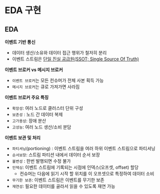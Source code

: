 # EDA 구현

## EDA

**이벤트 기반 통신**
- 데이터 생산/소유와 데이터 접근 행위가 철저히 분리
- 이벤트 스트림은 [단일 진실 공급원(SSOT; Single Source Of Truth)](https://experience.dropbox.com/ko-kr/resources/source-of-truth)

**이벤트 브로커 vs 메시지 브로커**
- `이벤트 브로커`는 모든 컨슈머가 전체 사본 획득 가능
- `메시지 브로커`는 큐로 가져가면 사라짐

**이벤트 브로커 주요 특징**
- `확장성`: 여러 노드로 클러스터 단위 구성
- `보존성` : 노드 간 데이터 복제
- `고가용성`: 장애 분산
- `고성능`: 여러 노드 생산/소비 분담

**이벤트 보관 및 처리**
- `파티셔닝`(portioning) : 이벤트 스트림을 여러 하위 이벤트 스트림으로 파티셔닝
- `순서보장`: 스트림 파티션 내에서 데이터 순서 보장
- `불변성` : 한번 발행되면 수정 불가
- `인덱싱`: 이벤트 스트림에 기록되는 시점에 인덱스(오프셋, offset) 할당
  - 컨슈머는 다음에 읽기 시작 할 위치를 이 오프셋으로 특정하여 데이터 소비
- `무기한 보존`: 이벤트 스트림은 이벤트를 무기한 보존
- `재연성`: 필요한 데이터를 골라서 읽을 수 있도록 재연 가능

